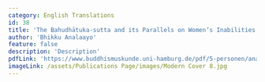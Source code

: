 ```yaml
---
category: English Translations
id: 38
title: 'The Bahudhātuka-sutta and its Parallels on Women’s Inabilities'
author: 'Bhikku Analaayo'
feature: false
description: 'Description'
pdfLink: 'https://www.buddhismuskunde.uni-hamburg.de/pdf/5-personen/analayo/bahudhatuka.pdf'
imageLink: /assets/Publications Page/images/Modern Cover 8.jpg
---
```

